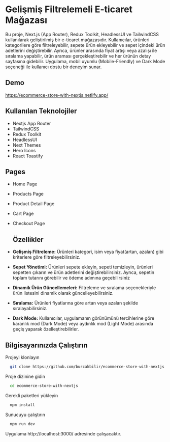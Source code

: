 
# Gelişmiş Filtrelemeli E-ticaret Mağazası

Bu proje, Next.js (App Router), Redux Toolkit, HeadlessUI ve TailwindCSS kullanılarak geliştirilmiş bir e-ticaret mağazasıdır. Kullanıcılar, ürünleri kategorilere göre filtreleyebilir, sepete ürün ekleyebilir ve sepet içindeki ürün adetlerini değiştirebilir. Ayrıca, ürünler arasında fiyat artışı veya azalışı ile sıralama yapabilir, ürün araması gerçekleştirebilir ve her ürünün detay sayfasına gidebilir. Uygulama, mobil uyumlu (Mobile-Friendly) ve Dark Mode seçeneği ile kullanıcı dostu bir deneyim sunar.



## Demo

https://ecommerce-store-with-nextjs.netlify.app/

  
## Kullanılan Teknolojiler



- Nextjs App Router
- TailwindCSS
- Redux Toolkit
- HeadlessUI
- Next Themes
- Hero Icons
- React Toastify

## Pages


- Home Page
- Products Page
- Product Detail Page
- Cart Page
- Checkout Page


  
  ## Özellikler

- **Gelişmiş Filtreleme:** Ürünleri kategori, isim veya fiyat(artan, azalan) gibi kriterlere göre filtreleyebilirsiniz.
- **Sepet Yönetimi:** Ürünleri sepete ekleyin, sepeti temizleyin, ürünleri sepetten çıkarın ve ürün adetlerini değiştirebilirsiniz. Ayrıca, sepetin toplam tutarını görebilir ve ödeme adımına geçebilirsiniz
- **Dinamik Ürün Güncellemeleri:** Filtreleme ve sıralama seçenekleriyle ürün listesini dinamik olarak güncelleyebilirsiniz.
- **Sıralama:** Ürünleri fiyatlarına göre artan veya azalan şekilde sıralayabilirsiniz.
- **Dark Mode:** Kullanıcılar, uygulamanın görünümünü tercihlerine göre karanlık mod (Dark Mode) veya aydınlık mod (Light Mode) arasında geçiş yaparak özelleştirebilirler.


## Bilgisayarınızda Çalıştırın

Projeyi klonlayın

```bash
  git clone https://github.com/burcakbilir/ecommerce-store-with-nextjs.git
```

Proje dizinine gidin

```bash
  cd ecommerce-store-with-nextjs
```

Gerekli paketleri yükleyin

```bash
  npm install
```

Sunucuyu çalıştırın

```bash
  npm run dev
```

Uygulama http://localhost:3000/ adresinde çalışacaktır.

  
